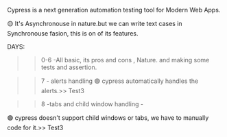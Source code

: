 Cypress is a next generation automation testing tool for Modern Web Apps.

🟡 It's  Asynchronouse in nature.but we can write 
text cases in Synchronouse fasion, this is on of its features.


DAYS:
>> 0-6    -All basic, its pros and cons , Nature. and making some tests and assertion.

>> 7 - alerts handling
 🟢 cypress automatically handles the alerts.>> Test3

 >> 8 -tabs and child window handling -
 
 🟢 cypress doesn't support child windows or tabs, we have to manually code for it.>> Test3
 